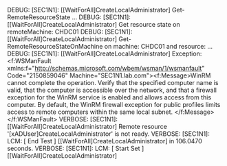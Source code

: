 DEBUG: [SEC1N1]:                            [[WaitForAll]CreateLocalAdministrator] Get-RemoteResourceState ...
DEBUG: [SEC1N1]:                            [[WaitForAll]CreateLocalAdministrator] Get resource state on remoteMachine:
 CHDC01
DEBUG: [SEC1N1]:                            [[WaitForAll]CreateLocalAdministrator] Get-RemoteResourceStateOnMachine on
machine: CHDC01 and resource: ...
DEBUG: [SEC1N1]:                            [[WaitForAll]CreateLocalAdministrator] Exception: <f:WSManFault
xmlns:f="http://schemas.microsoft.com/wbem/wsman/1/wsmanfault" Code="2150859046"
Machine="SEC1N1.lab.com"><f:Message>WinRM cannot complete the operation. Verify that the specified computer name is
valid, that the computer is accessible over the network, and that a firewall exception for the WinRM service is enabled
 and allows access from this computer. By default, the WinRM firewall exception for public profiles limits access to
remote computers within the same local subnet. </f:Message></f:WSManFault>
VERBOSE: [SEC1N1]:                            [[WaitForAll]CreateLocalAdministrator] Remote resource
'[xADUser]CreateLocalAdministrator' is not ready.
VERBOSE: [SEC1N1]: LCM:  [ End    Test     ]  [[WaitForAll]CreateLocalAdministrator]  in 106.0470 seconds.
VERBOSE: [SEC1N1]: LCM:  [ Start  Set      ]  [[WaitForAll]CreateLocalAdministrator]
